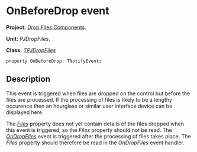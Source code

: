# OnBeforeDrop event #

**Project:** [Drop Files Components](DropFilesComponents.md).

**Unit:** _PJDropFiles_.

**Class:** _[TPJDropFiles](TPJDropFiles.md)_

```
property OnBeforeDrop: TNotifyEvent;
```

## Description ##

This event is triggered when files are dropped on the control but before the files are processed. If the processing of files is likely to be a lengthy occurence then an hourglass or similar user interface device can be displayed here.

The _[Files](TPJDropFilesFiles.md)_ property does not yet contain details of the files dropped when this event is triggered, so the _Files_ property should not be read. The _[OnDropFiles](TPJDropFilesOnDropFiles.md)_ event is triggered after the processing of files takes place. The _Files_ property should therefore be read in the _OnDropFiles_ event handler.